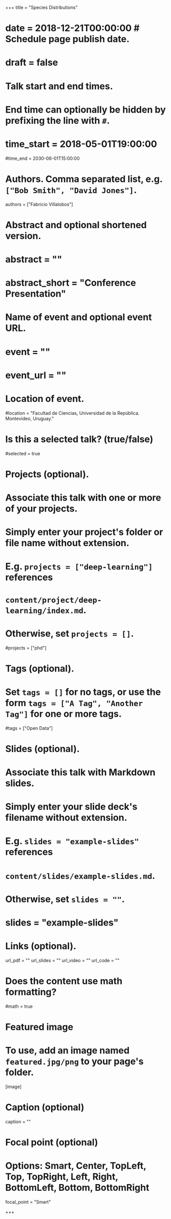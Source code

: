 +++
title = "Species Distributions"
# date = 2018-12-21T00:00:00  # Schedule page publish date.
# draft = false

# Talk start and end times.
#   End time can optionally be hidden by prefixing the line with `#`.
# time_start = 2018-05-01T19:00:00
#time_end = 2030-06-01T15:00:00

# Authors. Comma separated list, e.g. `["Bob Smith", "David Jones"]`.
authors = ["Fabricio Villalobos"]

# Abstract and optional shortened version.
# abstract = ""
# abstract_short = "Conference Presentation"

# Name of event and optional event URL.
# event = ""
# event_url = ""

# Location of event.
#location = "Facultad de Ciencias, Universidad de la República. Montevideo, Uruguay."

# Is this a selected talk? (true/false)
#selected = true

# Projects (optional).
#   Associate this talk with one or more of your projects.
#   Simply enter your project's folder or file name without extension.
#   E.g. `projects = ["deep-learning"]` references 
#   `content/project/deep-learning/index.md`.
#   Otherwise, set `projects = []`.
#projects = ["phd"]

# Tags (optional).
#   Set `tags = []` for no tags, or use the form `tags = ["A Tag", "Another Tag"]` for one or more tags.
#tags = ["Open Data"]

# Slides (optional).
#   Associate this talk with Markdown slides.
#   Simply enter your slide deck's filename without extension.
#   E.g. `slides = "example-slides"` references 
#   `content/slides/example-slides.md`.
#   Otherwise, set `slides = ""`.
# slides = "example-slides"

# Links (optional).
url_pdf = ""
url_slides = ""
url_video = ""
url_code = ""

# Does the content use math formatting?
#math = true

# Featured image
# To use, add an image named `featured.jpg/png` to your page's folder. 
[image]
  # Caption (optional)
  caption = ""

  # Focal point (optional)
  # Options: Smart, Center, TopLeft, Top, TopRight, Left, Right, BottomLeft, Bottom, BottomRight
  focal_point = "Smart"
  
+++
